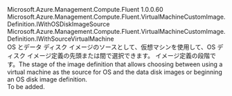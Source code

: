 <Type Name="IWithOSDiskImageSourceAltVirtualMachineSource" FullName="Microsoft.Azure.Management.Compute.Fluent.VirtualMachineCustomImage.Definition.IWithOSDiskImageSourceAltVirtualMachineSource">
  <TypeSignature Language="C#" Value="public interface IWithOSDiskImageSourceAltVirtualMachineSource : Microsoft.Azure.Management.Compute.Fluent.VirtualMachineCustomImage.Definition.IWithOSDiskImageSource, Microsoft.Azure.Management.Compute.Fluent.VirtualMachineCustomImage.Definition.IWithSourceVirtualMachine" />
  <TypeSignature Language="ILAsm" Value=".class public interface auto ansi abstract IWithOSDiskImageSourceAltVirtualMachineSource implements class Microsoft.Azure.Management.Compute.Fluent.VirtualMachineCustomImage.Definition.IWithOSDiskImageSource, class Microsoft.Azure.Management.Compute.Fluent.VirtualMachineCustomImage.Definition.IWithSourceVirtualMachine" />
  <TypeSignature Language="DocId" Value="T:Microsoft.Azure.Management.Compute.Fluent.VirtualMachineCustomImage.Definition.IWithOSDiskImageSourceAltVirtualMachineSource" />
  <TypeSignature Language="VB.NET" Value="Public Interface IWithOSDiskImageSourceAltVirtualMachineSource&#xA;Implements IWithOSDiskImageSource, IWithSourceVirtualMachine" />
  <TypeSignature Language="F#" Value="type IWithOSDiskImageSourceAltVirtualMachineSource = interface&#xA;    interface IWithOSDiskImageSource&#xA;    interface IWithSourceVirtualMachine" />
  <AssemblyInfo>
    <AssemblyName>Microsoft.Azure.Management.Compute.Fluent</AssemblyName>
    <AssemblyVersion>1.0.0.60</AssemblyVersion>
  </AssemblyInfo>
  <Interfaces>
    <Interface>
      <InterfaceName>Microsoft.Azure.Management.Compute.Fluent.VirtualMachineCustomImage.Definition.IWithOSDiskImageSource</InterfaceName>
    </Interface>
    <Interface>
      <InterfaceName>Microsoft.Azure.Management.Compute.Fluent.VirtualMachineCustomImage.Definition.IWithSourceVirtualMachine</InterfaceName>
    </Interface>
  </Interfaces>
  <Docs>
    <summary>
            <span data-ttu-id="15e71-101">OS とデータ ディスク イメージのソースとして、仮想マシンを使用して、OS ディスク イメージ定義の先頭または間で選択できます。 イメージ定義の段階です。</span><span class="sxs-lookup"><span data-stu-id="15e71-101">The stage of the image definition that allows choosing between using a virtual machine as the source for OS and the data disk images or beginning an OS disk image definition.</span></span>
            </summary>
    <remarks>To be added.</remarks>
  </Docs>
  <Members />
</Type>